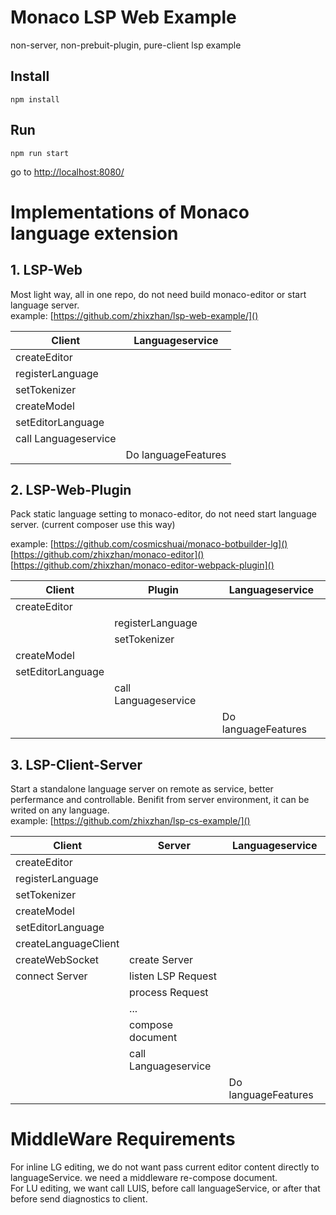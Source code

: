 # Monaco LSP Web Example

non-server, non-prebuit-plugin, pure-client lsp example

## Install
```
npm install
```

## Run
```
npm run start
```
go to [http://localhost:8080/]()


# Implementations of Monaco language extension

## 1. LSP-Web
Most light way, all in one repo, do not need build monaco-editor or start language server.  
example: [https://github.com/zhixzhan/lsp-web-example/]()

| Client                 | Languageservice |
| -----------            | -----------     |
| createEditor           |                 |
| registerLanguage       |                 |
| setTokenizer           |                 |
| createModel            |                 |
| setEditorLanguage      |                 |
| call Languageservice   |                 |
|                        | Do languageFeatures|


## 2. LSP-Web-Plugin
Pack static language setting to monaco-editor, do not need start language server.
(current composer use this way) 

example: 
[https://github.com/cosmicshuai/monaco-botbuilder-lg]()  
[https://github.com/zhixzhan/monaco-editor]()  
[https://github.com/zhixzhan/monaco-editor-webpack-plugin]()  


| Client                 | Plugin              | Languageservice |
| -----------            | -----------         | -----------     |
| createEditor           |                     |
|                        | registerLanguage    |                 |
|                        | setTokenizer        |                 |
| createModel            |                     |
| setEditorLanguage      |                     |                 |
|                        |call Languageservice |                 |
|                        |                     | Do languageFeatures|

## 3. LSP-Client-Server
Start a standalone language server on remote as service, better perfermance and controllable. Benifit from server environment, it can be writed on any language.  
example: [https://github.com/zhixzhan/lsp-cs-example/]()

| Client                 | Server              | Languageservice |
| -----------            | -----------         | -----------     |
| createEditor           |                     |                 |
| registerLanguage       |                     |                 |
| setTokenizer           |                     |                 |
| createModel            |                     |                 |
| setEditorLanguage      |                     |                 |
| createLanguageClient   |                     |                 |
| createWebSocket        | create Server       |                 |
| connect Server         | listen LSP Request  |                 |
|                        | process Request     |                 |
|                        | ...                 |
|                        | compose document    |                 |
|                        | call Languageservice |                 |
|                        |                     | Do languageFeatures|


# MiddleWare Requirements
For inline LG editing, we do not want pass current editor content directly to languageService.
we need a middleware re-compose document.  
For LU editing, we want call LUIS, before call languageService, or after that before send diagnostics to client.
